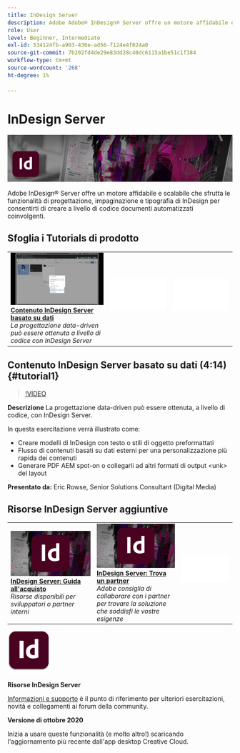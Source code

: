 ```yaml
---
title: InDesign Server
description: Adobe Adobe® InDesign® Server offre un motore affidabile e scalabile che sfrutta le funzionalità di progettazione, impaginazione e tipografia di InDesign per creare a livello di codice documenti automatizzati accattivanti
role: User
level: Beginner, Intermediate
exl-id: 534124fb-a903-430e-ad56-f124e4f024a0
source-git-commit: 7b202fd4de29e83dd28c40dc6115a1be51c1f384
workflow-type: tm+mt
source-wordcount: '268'
ht-degree: 1%

---
```


# InDesign Server

![Tutorial Hero Image](../assets/InDesignServer.jpg)

Adobe InDesign® Server offre un motore affidabile e scalabile che sfrutta le funzionalità di progettazione, impaginazione e tipografia di InDesign per consentirti di creare a livello di codice documenti automatizzati coinvolgenti.

## Sfoglia i Tutorials di prodotto

<table style="table-layout:fixed">
<tr>
 <td>
   <a href="indesignserver.md#tutorial1">
      <img alt="Contenuto InDesign Server basato su dati" src="../assets/dataDriven-InDesign-Server-Content.jpg" />
   </a>
    <div>
   <a href="indesignserver.md#tutorial1"><strong>Contenuto InDesign Server basato su dati</strong></a>
    </div>
    <em>La progettazione data-driven può essere ottenuta a livello di codice con InDesign Server</em>
    <br>
  </td>
  <td>
    <img alt="Spaziatore" src="../assets/Whitespacer.png" />
    <div>
    <br>
  </td>
  <td>
    <img alt="Spaziatore" src="../assets/Whitespacer.png" />
    <div>
    <br>
  </td>
</tr>
</table>

## Contenuto InDesign Server basato su dati (4:14) {#tutorial1}

>[!VIDEO](https://video.tv.adobe.com/v/326901?hidetitle=true)

**Descrizione**
La progettazione data-driven può essere ottenuta, a livello di codice, con InDesign Server.

In questa esercitazione verrà illustrato come:
* Creare modelli di InDesign con testo o stili di oggetto preformattati
* Flusso di contenuti basati su dati esterni per una personalizzazione più rapida dei contenuti
* Generare PDF AEM spot-on o collegarli ad altri formati di output &lt;unk> del layout

**Presentato da:**
Eric Rowse, Senior Solutions Consultant (Digital Media)

## Risorse InDesign Server aggiuntive

<table>
<tr>
 <td>
   <a href="https://www.adobe.com/products/indesignserver/buying-guide.html">
      <img alt="InDesign Server: Guida all&apos;acquisto" src="../assets/IDS_Thumbnail.jpg" />
   </a>
    <div>
   <a href="https://www.adobe.com/products/indesignserver/buying-guide.html"><strong>InDesign Server: Guida all'acquisto</strong></a>
    </div>
    <em>Risorse disponibili per sviluppatori o partner interni</em>
    <br>
  </td>
  <td>
   <a href="https://www.adobe.com/products/indesignserver/partner.html">
      <img alt="InDesign Server: Trova un partner" src="../assets/IDS_Thumbnail.jpg" />
   </a>
    <div>
   <a href="https://www.adobe.com/products/indesignserver/partner.html"><strong>InDesign Server: Trova un partner</strong></a>
    </div>
    <em>Adobe consiglia di collaborare con i partner per trovare la soluzione che soddisfi le vostre esigenze</em>
    <br>
  </td>
  <td>
    <img alt="Spaziatore" src="../assets/Whitespacer.png" />
    <div>
    <br>
  </td>
</tr>
</table>

![Logo InDesign Server](../assets/id_server_appicon_96.png)

**Risorse InDesign Server**

[Informazioni e supporto](https://www.adobe.com/products/indesignserver.html) è il punto di riferimento per ulteriori esercitazioni, novità e collegamenti ai forum della community.

**Versione di ottobre 2020**

Inizia a usare queste funzionalità (e molto altro!) scaricando l&#39;aggiornamento più recente dall&#39;app desktop Creative Cloud.
